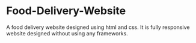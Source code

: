 # Food-Delivery-Website

A food delivery website designed using html and css. It is fully responsive website designed without using any frameworks.
